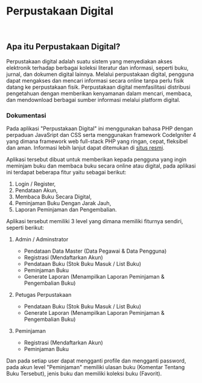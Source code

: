 # Perpustakaan Digital

<br>

## Apa itu Perpustakaan Digital?

Perpustakaan digital adalah suatu sistem yang menyediakan akses elektronik terhadap berbagai koleksi literatur dan informasi, seperti buku, jurnal, dan dokumen digital lainnya. Melalui perpustakaan digital, pengguna dapat mengakses dan mencari informasi secara online tanpa perlu fisik datang ke perpustakaan fisik. Perpustakaan digital memfasilitasi distribusi pengetahuan dengan memberikan kenyamanan dalam mencari, membaca, dan mendownload berbagai sumber informasi melalui platform digital.

### Dokumentasi

Pada aplikasi "Perpustakaan Digital" ini menggunakan bahasa PHP dengan perpaduan JavaSript dan CSS serta menggunakan framework CodeIgniter 4 yang dimana framework web full-stack PHP yang ringan, cepat, fleksibel dan aman. Informasi lebih lanjut dapat ditemukan di [situs resmi](http://codeigniter.com).

Aplikasi tersebut dibuat untuk memberikan kepada pengguna yang ingin meminjam buku dan membaca buku secara online atau digital, pada aplikasi ini terdapat beberapa fitur yaitu sebagai berikut:
1. Login / Register,
2. Pendataan Akun,
3. Membaca Buku Secara Digital,
4. Peminjaman Buku Dengan Jarak Jauh,
5. Laporan Peminjaman dan Pengembalian.

Aplikasi tersebut memiliki 3 level yang dimana memiliki fiturnya sendiri, seperti berikut:
1. Admin / Adminstrator
   - Pendataan Data Master (Data Pegawai & Data Pengguna)
   - Registrasi (Mendaftarkan Akun)
   - Pendataan Buku (Stok Buku Masuk / List Buku)
   - Peminjaman Buku
   - Generate Laporan (Menampilkan Laporan Peminjaman & Pengembalian Buku)
     
2. Petugas Perpustakaan
   - Pendataan Buku (Stok Buku Masuk / List Buku)
   - Generate Laporan (Menampilkan Laporan Peminjaman & Pengembalian Buku)

3. Peminjaman
   - Registrasi (Mendaftarkan Akun)
   - Peminjaman Buku
  
Dan pada setiap user dapat mengganti profile dan mengganti password, pada akun level "Peminjaman" memiliki ulasan buku (Komentar Tentang Buku Tersebut), jenis buku dan memiliki koleksi buku (Favorit). 
